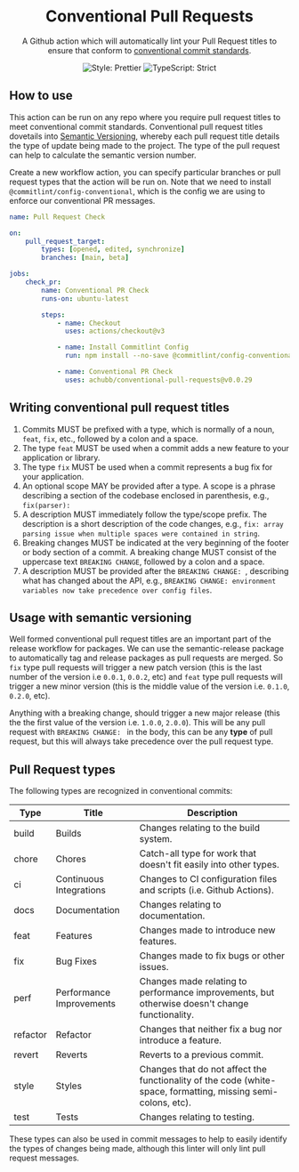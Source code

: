 <h1 align="center">Conventional Pull Requests</h1>

<p align="center">A Github action which will automatically lint your Pull Request titles to ensure that conform to <a href="https://www.conventionalcommits.org/" target="_blank">conventional commit standards</a>.</p>

<p align="center">
  <img alt="Style: Prettier" src="https://img.shields.io/badge/style-prettier-21bb42.svg" />
  <img alt="TypeScript: Strict" src="https://img.shields.io/badge/typescript-strict-21bb42.svg" />
</p>

## How to use

This action can be run on any repo where you require pull request titles to meet conventional commit standards. Conventional pull request titles dovetails into [Semantic Versioning](https://semver.org/), whereby each pull request title details the type of update being made to the project. The type of the pull request can help to calculate the semantic version number.

Create a new workflow action, you can specify particular branches or pull request types that the action will be run on. Note that we need to install `@commitlint/config-conventional`, which is the config we are using to enforce our conventional PR messages.

```yaml
name: Pull Request Check

on:
    pull_request_target:
        types: [opened, edited, synchronize]
        branches: [main, beta]

jobs:
    check_pr:
        name: Conventional PR Check
        runs-on: ubuntu-latest

        steps:
            - name: Checkout
              uses: actions/checkout@v3

            - name: Install Commitlint Config
              run: npm install --no-save @commitlint/config-conventional

            - name: Conventional PR Check
              uses: achubb/conventional-pull-requests@v0.0.29
```

## Writing conventional pull request titles

1. Commits MUST be prefixed with a type, which is normally of a noun, `feat`, `fix`, etc., followed by a colon and a space.
2. The type `feat` MUST be used when a commit adds a new feature to your application or library.
3. The type `fix` MUST be used when a commit represents a bug fix for your application.
4. An optional scope MAY be provided after a type. A scope is a phrase describing a section of the codebase enclosed in parenthesis, e.g., `fix(parser):`
5. A description MUST immediately follow the type/scope prefix. The description is a short description of the code changes, e.g., `fix: array parsing issue when multiple spaces were contained in string`.
6. Breaking changes MUST be indicated at the very beginning of the footer or body section of a commit. A breaking change MUST consist of the uppercase text `BREAKING CHANGE`, followed by a colon and a space.
7. A description MUST be provided after the `BREAKING CHANGE: `, describing what has changed about the API, e.g., `BREAKING CHANGE: environment variables now take precedence over config files`.

## Usage with semantic versioning

Well formed conventional pull request titles are an important part of the release workflow for packages. We can use the semantic-release package to automatically tag and release packages as pull requests are merged. So `fix` type pull requests will trigger a new patch version (this is the last number of the version i.e `0.0.1`, `0.0.2`, etc) and `feat` type pull requests will trigger a new minor version (this is the middle value of the version i.e. `0.1.0`, `0.2.0`, etc).

Anything with a breaking change, should trigger a new major release (this the the first value of the version i.e. `1.0.0`, `2.0.0`). This will be any pull request with `BREAKING CHANGE: ` in the body, this can be any **type** of pull request, but this will always take precedence over the pull request type.

## Pull Request types

The following types are recognized in conventional commits:

| **Type** | **Title**                | **Description**                                                                                               |
| -------- | ------------------------ | ------------------------------------------------------------------------------------------------------------- |
| build    | Builds                   | Changes relating to the build system.                                                                         |
| chore    | Chores                   | Catch-all type for work that doesn't fit easily into other types.                                             |
| ci       | Continuous Integrations  | Changes to CI configuration files and scripts (i.e. Github Actions).                                          |
| docs     | Documentation            | Changes relating to documentation.                                                                            |
| feat     | Features                 | Changes made to introduce new features.                                                                       |
| fix      | Bug Fixes                | Changes made to fix bugs or other issues.                                                                     |
| perf     | Performance Improvements | Changes made relating to performance improvements, but otherwise doesn't change functionality.                |
| refactor | Refactor                 | Changes that neither fix a bug nor introduce a feature.                                                       |
| revert   | Reverts                  | Reverts to a previous commit.                                                                                 |
| style    | Styles                   | Changes that do not affect the functionality of the code (white-space, formatting, missing semi-colons, etc). |
| test     | Tests                    | Changes relating to testing.                                                                                  |

These types can also be used in commit messages to help to easily identify the types of changes being made, although this linter will only lint pull request messages.
